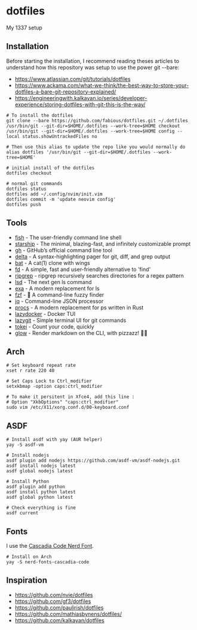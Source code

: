 # dotfiles

My 1337 setup

## Installation

Before starting the installation, I recommend reading theses articles to understand how this repository was setup to use the power git --bare:

- https://www.atlassian.com/git/tutorials/dotfiles
- https://www.ackama.com/what-we-think/the-best-way-to-store-your-dotfiles-a-bare-git-repository-explained/
- https://engineeringwith.kalkayan.io/series/developer-experience/storing-dotfiles-with-git-this-is-the-way/

```
# To install the dotfiles
git clone --bare https://github.com/fabious/dotfiles.git ~/.dotfiles
/usr/bin/git --git-dir=$HOME/.dotfiles --work-tree=$HOME checkout
/usr/bin/git --git-dir=$HOME/.dotfiles --work-tree=$HOME config --local status.showUntrackedFiles no
```

```
# Then use this alias to update the repo like you would normally do
alias dotfiles '/usr/bin/git --git-dir=$HOME/.dotfiles --work-tree=$HOME'

# initial install of the dotfiles
dotfiles checkout

# normal git commands
dotfiles status
dotfiles add ~/.config/nvim/init.vim
dotfiles commit -m 'update neovim config'
dotfiles push
```

## Tools

- [fish][fish] - The user-friendly command line shell
- [starship][starship] - The minimal, blazing-fast, and infinitely customizable prompt
- [gh][gh] - GitHub’s official command line tool
- [delta][delta] - A syntax-highlighting pager for git, diff, and grep output
- [bat][bat] - A cat(1) clone with wings
- [fd][fd] - A simple, fast and user-friendly alternative to 'find'
- [ripgrep][ripgrep] - ripgrep recursively searches directories for a regex pattern
- [lsd][lsd] - The next gen ls command
- [exa][exa] - A modern replacement for ls
- [fzf][fzf] - 🌸 A command-line fuzzy finder
- [jq][jq] - Command-line JSON processor
- [procs][procs] - A modern replacement for ps written in Rust
- [lazydocker][lazydocker] - Docker TUI
- [lazygit][lazygit] - Simple terminal UI for git commands
- [tokei][tokei] - Count your code, quickly
- [glow][glow] - Render markdown on the CLI, with pizzazz! 💅🏻

## Arch

```
# Set keyboard repeat rate
xset r rate 220 40

# Set Caps Lock to Ctrl_modifier
setxkbmap -option caps:ctrl_modifier

# To make it persitent in Xfce4, add this line :
# Option "XkbOptions" "caps:ctrl_modifier"
sudo vim /etc/X11/xorg.conf.d/00-keyboard.conf
```

## ASDF

```
# Install asdf with yay (AUR helper)
yay -S asdf-vm

# Install nodejs
asdf plugin add nodejs https://github.com/asdf-vm/asdf-nodejs.git
asdf install nodejs latest
asdf global nodejs latest

# Install Python
asdf plugin add python
asdf install python latest
asdf global python latest

# Check everything is fine
asdf current
```

## Fonts

I use the [Cascadia Code Nerd Font][cascadia-code-nerd-font].

```
# Install on Arch
yay -S nerd-fonts-cascadia-code
```

## Inspiration

- https://github.com/nvie/dotfiles
- https://github.com/gf3/dotfiles
- https://github.com/paulirish/dotfiles
- https://github.com/mathiasbynens/dotfiles/
- https://github.com/kalkayan/dotfiles

[bat]: https://github.com/sharkdp/bat
[delta]: https://github.com/dandavison/delta
[exa]: https://github.com/ogham/exa
[fd]: https://github.com/sharkdp/fd
[fish]: https://fishshell.com/
[fzf]: https://github.com/junegunn/fzf
[gh]: https://github.com/cli/cli
[glow]: https://github.com/charmbracelet/glow
[hack-font]: https://sourcefoundry.org/hack/
[cascadia-code-nerd-font]: https://github.com/ryanoasis/nerd-fonts/tree/master/patched-fonts/CascadiaCode
[jq]: https://github.com/stedolan/jq
[lazydocker]: https://github.com/jesseduffield/lazydocker
[lazygit]: https://github.com/jesseduffield/lazygit
[lsd]: https://github.com/Peltoche/lsd
[procs]: https://github.com/dalance/procs
[ripgrep]: https://github.com/BurntSushi/ripgrep
[starship]: https://github.com/starship/starship
[tokei]: https://github.com/XAMPPRocky/tokei
